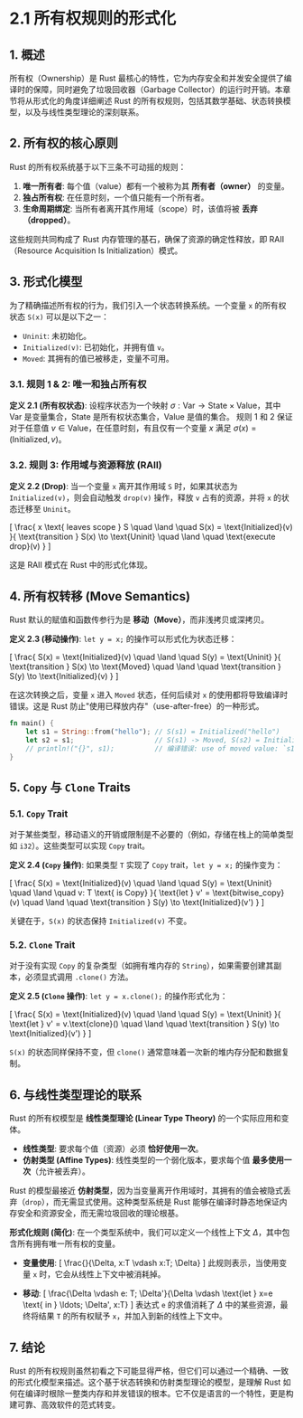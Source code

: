 # 2.1 所有权规则的形式化

## 1. 概述

所有权（Ownership）是 Rust 最核心的特性，它为内存安全和并发安全提供了编译时的保障，同时避免了垃圾回收器（Garbage Collector）的运行时开销。本章节将从形式化的角度详细阐述 Rust 的所有权规则，包括其数学基础、状态转换模型，以及与线性类型理论的深刻联系。

## 2. 所有权的核心原则

Rust 的所有权系统基于以下三条不可动摇的规则：

1. **唯一所有者**: 每个值（value）都有一个被称为其 **所有者（owner）** 的变量。
2. **独占所有权**: 在任意时刻，一个值只能有一个所有者。
3. **生命周期绑定**: 当所有者离开其作用域（scope）时，该值将被 **丢弃（dropped）**。

这些规则共同构成了 Rust 内存管理的基石，确保了资源的确定性释放，即 RAII（Resource Acquisition Is Initialization）模式。

## 3. 形式化模型

为了精确描述所有权的行为，我们引入一个状态转换系统。一个变量 `x` 的所有权状态 `S(x)` 可以是以下之一：

- `Uninit`: 未初始化。
- `Initialized(v)`: 已初始化，并拥有值 `v`。
- `Moved`: 其拥有的值已被移走，变量不可用。

### 3.1. 规则 1 & 2: 唯一和独占所有权

**定义 2.1 (所有权状态)**:
设程序状态为一个映射 $\sigma: \text{Var} \to \text{State} \times \text{Value}$，其中 $\text{Var}$ 是变量集合，$\text{State}$ 是所有权状态集合，$\text{Value}$ 是值的集合。
规则 1 和 2 保证对于任意值 $v \in \text{Value}$，在任意时刻，有且仅有一个变量 $x$ 满足 $\sigma(x) = (\text{Initialized}, v)$。

### 3.2. 规则 3: 作用域与资源释放 (RAII)

**定义 2.2 (Drop)**:
当一个变量 `x` 离开其作用域 `S` 时，如果其状态为 `Initialized(v)`，则会自动触发 `drop(v)` 操作，释放 `v` 占有的资源，并将 `x` 的状态迁移至 `Uninit`。

\[
\frac{
x \text{ leaves scope } S \quad \land \quad S(x) = \text{Initialized}(v)
}{
\text{transition } S(x) \to \text{Uninit} \quad \land \quad \text{execute drop}(v)
}
\]

这是 RAII 模式在 Rust 中的形式化体现。

## 4. 所有权转移 (Move Semantics)

Rust 默认的赋值和函数传参行为是 **移动（Move）**，而非浅拷贝或深拷贝。

**定义 2.3 (移动操作)**:
`let y = x;` 的操作可以形式化为状态迁移：

\[
\frac{
S(x) = \text{Initialized}(v) \quad \land \quad S(y) = \text{Uninit}
}{
\text{transition } S(x) \to \text{Moved} \quad \land \quad \text{transition } S(y) \to \text{Initialized}(v)
}
\]

在这次转换之后，变量 `x` 进入 `Moved` 状态，任何后续对 `x` 的使用都将导致编译时错误。这是 Rust 防止"使用已释放内存"（use-after-free）的一种形式。

```rust
fn main() {
    let s1 = String::from("hello"); // S(s1) = Initialized("hello")
    let s2 = s1;                    // S(s1) -> Moved, S(s2) = Initialized("hello")
    // println!("{}", s1);          // 编译错误: use of moved value: `s1`
}
```

## 5. `Copy` 与 `Clone` Traits

### 5.1. `Copy` Trait

对于某些类型，移动语义的开销或限制是不必要的（例如，存储在栈上的简单类型如 `i32`）。这些类型可以实现 `Copy` trait。

**定义 2.4 (`Copy` 操作)**:
如果类型 `T` 实现了 `Copy` trait，`let y = x;` 的操作变为：

\[
\frac{
S(x) = \text{Initialized}(v) \quad \land \quad S(y) = \text{Uninit} \quad \land \quad v: T \text{ is Copy}
}{
\text{let } v' = \text{bitwise_copy}(v) \quad \land \quad \text{transition } S(y) \to \text{Initialized}(v')
}
\]

关键在于，`S(x)` 的状态保持 `Initialized(v)` 不变。

### 5.2. `Clone` Trait

对于没有实现 `Copy` 的复杂类型（如拥有堆内存的 `String`），如果需要创建其副本，必须显式调用 `.clone()` 方法。

**定义 2.5 (`Clone` 操作)**:
`let y = x.clone();` 的操作形式化为：

\[
\frac{
S(x) = \text{Initialized}(v) \quad \land \quad S(y) = \text{Uninit}
}{
\text{let } v' = v.\text{clone}() \quad \land \quad \text{transition } S(y) \to \text{Initialized}(v')
}
\]

`S(x)` 的状态同样保持不变，但 `clone()` 通常意味着一次新的堆内存分配和数据复制。

## 6. 与线性类型理论的联系

Rust 的所有权模型是 **线性类型理论 (Linear Type Theory)** 的一个实际应用和变体。

- **线性类型**: 要求每个值（资源）必须 **恰好使用一次**。
- **仿射类型 (Affine Types)**: 线性类型的一个弱化版本，要求每个值 **最多使用一次**（允许被丢弃）。

Rust 的模型最接近 **仿射类型**，因为当变量离开作用域时，其拥有的值会被隐式丢弃（`drop`），而无需显式使用。这种类型系统是 Rust 能够在编译时静态地保证内存安全和资源安全，而无需垃圾回收的理论根基。

**形式化规则 (简化)**:
在一个类型系统中，我们可以定义一个线性上下文 $\Delta$，其中包含所有拥有唯一所有权的变量。

- **变量使用**:
    \[
    \frac{}{\Delta, x:T \vdash x:T; \Delta}
    \]
    此规则表示，当使用变量 `x` 时，它会从线性上下文中被消耗掉。

- **移动**:
    \[
    \frac{\Delta \vdash e: T; \Delta'}{\Delta \vdash \text{let } x=e \text{ in } \ldots; \Delta', x:T}
    \]
    表达式 `e` 的求值消耗了 $\Delta$ 中的某些资源，最终将结果 `T` 的所有权赋予 `x`，并加入到新的线性上下文中。

## 7. 结论

Rust 的所有权规则虽然初看之下可能显得严格，但它们可以通过一个精确、一致的形式化模型来描述。这个基于状态转换和仿射类型理论的模型，是理解 Rust 如何在编译时根除一整类内存和并发错误的根本。它不仅是语言的一个特性，更是构建可靠、高效软件的范式转变。
